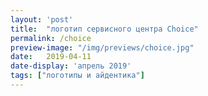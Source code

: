 ```yaml
---
layout: 'post'
title:  "логотип сервисного центра Choice"
permalink: /choice
preview-image: "/img/previews/choice.jpg"
date:   2019-04-11
date-display: 'апрель 2019'
tags: ["логотипы и айдентика"] 
---
```


